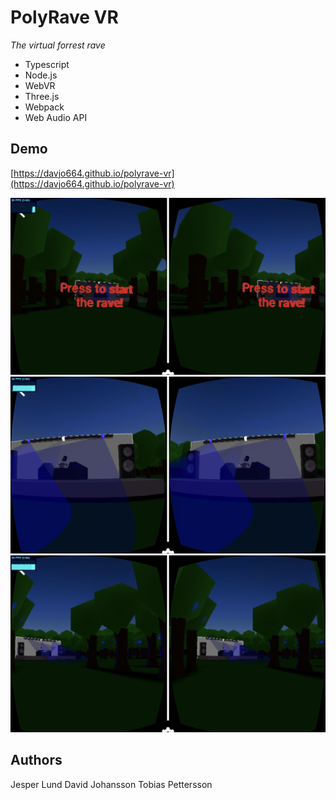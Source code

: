 # PolyRave VR
*The virtual forrest rave*

- Typescript
- Node.js
- WebVR
- Three.js
- Webpack
- Web Audio API

## Demo

[https://davjo664.github.io/polyrave-vr](https://davjo664.github.io/polyrave-vr)

![img1](./images/IMG1.PNG)
![img2](./images/IMG2.PNG)
![img3](./images/IMG3.PNG)


## Authors

Jesper Lund
David Johansson
Tobias Pettersson
